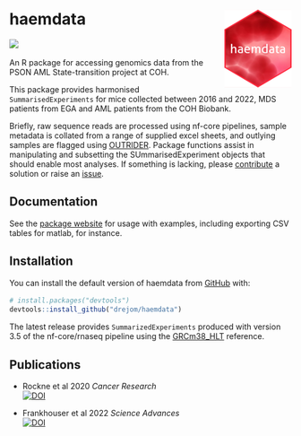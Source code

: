 
<!-- README.md is generated from README.Rmd. Please edit that file -->

# haemdata <img src='man/figures/logo.png' align="right" height="139" />
<!-- [![R-CMD-check](https://github.com/drejom/haemdata/workflows/R-CMD-check/badge.svg)](https://github.com/drejom/haemdata/actions)  -->

<!-- badges: start -->
![](https://img.shields.io/badge/code-unstable-red) <br>
<!-- badges: end -->
An R package for accessing genomics data from the PSON AML State-transition project at COH.

This package provides harmonised `SummarisedExperiments` for mice collected between 2016 and 2022, MDS patients from EGA and AML patients from the COH Biobank.

Briefly, raw sequence reads are processed using nf-core pipelines, sample metadata is collated from a range of supplied excel sheets, and outlying samples are flagged using [OUTRIDER](https://doi.org/10.1016/j.ajhg.2018.10.025). Package functions assist in manipulating and subsetting the SUmmarisedExperiment objects that should enable most analyses. If something is lacking, please [contribute](http://cgt.coh.org/haemdata/CONTRIBUTING.html) a solution or raise an [issue](https://github.com/drejom/haemdata/issues).

## Documentation

See the [package website](http://cgt.coh.org/haemdata) for usage with examples, including exporting CSV tables for matlab, for instance. 

## Installation

You can install the default version of haemdata from [GitHub](https://github.com/) with:

``` r
# install.packages("devtools")
devtools::install_github("drejom/haemdata")
```

The latest release provides `SummarizedExperiments` produced with version 3.5 of the nf-core/rnaseq pipeline using the [GRCm38_HLT](articles/genomes.html) reference. 

## Publications

* Rockne et al 2020 *Cancer Research* <br>[![DOI](https://zenodo.org/badge/DOI/10.1158/0008-5472.CAN-20-0354.svg)](https://doi.org/10.1158/0008-5472.CAN-20-0354)

* Frankhouser et al 2022 *Science Advances* <br>[![DOI](https://zenodo.org/badge/DOI/10.1126/sciadv.abj1664.svg)](https://doi.org/10.1126/sciadv.abj1664)
